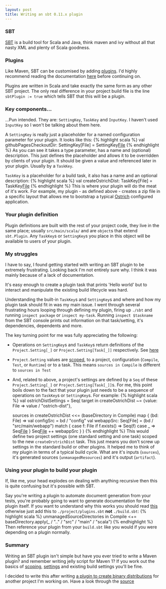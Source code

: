```yaml
---
layout: post
title: Writing an sbt 0.11.x plugin
---
```


### SBT
[SBT](https://github.com/harrah/xsbt/wiki) is a build tool for Scala and Java, think maven and ivy without all that nasty XML and plenty of Scala goodness.

### Plugins
Like Maven, SBT can be customised by adding [plugins](https://github.com/harrah/xsbt/wiki/Plugins). I'd highly recommend reading the documentation [here](https://github.com/harrah/xsbt/wiki/Plugins) before continuing on.

Plugins are written in Scala and take exactly the same form as any other SBT project. The only real difference in your project build file is the line `sbtPlugin := true` which tells SBT that this will be a plugin.

### Key components...
...Pun intended.
They are: `SettingKey`, `TaskKey` and `InputKey`. I haven't used `InputKey` so I won't be talking about them here. 

A `SettingKey` is really just a placeholder for a named configuration parameter for your plugin. It looks like this:
{% highlight scala %}
val githubPagesCheckoutDir: SettingKey[File] = SettingKey[File]("gh-pages-dir",
		"The location of checkout out gh-pages to use for deploying to")
{% endhighlight %}
As you can see it takes a type parameter, has a name and (optional) description. This just defines the placeholder and allows it to be overridden by clients of your plugin. It should be given a value and referenced later in your plugin. Usually by a `TaskKey`.

`TaskKey` is a placeholder for a build task, it also has a name and an optional description:
{% highlight scala %}
val createOstrichDist: TaskKey[File] = TaskKey[File]("create-ostrich-dist",
   	"Create an Ostrich compatable distribution zip")
{% endhighlight %}
This is where your plugin will do the meat of it's work. For example, my plugin - as defined above - creates a zip file in a specific layout that allows me to bootstrap a typical [Ostrich](https://github.com/twitter/ostrich) configured application.

### Your plugin definition
Plugin definitions are built with the rest of your project code, they live in the same place; usually `src/main/scala/` and are `object`s that extend `sbt.Plugin`. Any `TaskKey`s or `SettingKey`s you place in this object will be available to users of your plugin.

### My struggles
I have to say, I found getting started with writing an SBT plugin to be extremely frustrating. Looking back I'm not entirely sure why. I think it was mainly because of a lack of documentation. 

It's easy enough to create a plugin task that prints 'Hello world' but to interact and manipulate the existing build lifecycle was hard.

Understanding the built-in `TaskKey`s and `SettingKey`s and where and how my plugin task should fit in was my main issue. I went through several frustrating hours looping through defining my plugin, firing up `./sbt` and running `inspect package` or `inspect my-task`. Running `inspect $taskname` from the SBT console prints out information on that task/setting, it's dependencies, dependents and more.

The key turning point for me was fully appreciating the following:
- Operations on `SettingKey`s and `TaskKey`s return definitions of the `Project.Setting[_]` or `Project.Setting[Task[_]]` respectively. See [here](https://github.com/harrah/xsbt/wiki/Getting-Started-More-About-Settings)
- `Project.Setting` values are [scoped](https://github.com/harrah/xsbt/wiki/Getting-Started-Scopes), to a project, configuration (`Compile`, `Test`, or `Runtime`) or to a task. This means `sources in Compile` is different to `sources in Test`
- And, related to above, a project's settings are defined by a `Seq` of these `Project.Setting[_]` or `Project.Setting[Task[_]]`s. For me, this point boils down to the fact that your plugin just needs to be a sequence of operations on `TaskKey`s or `SettingKey`s. For example:
{% highlight scala %}
val ostrichDistSettings = Seq(
    target in createOstrichDist ~= {value: File => value / "ostrich-dist"},

    sources in createOstrichDist <<= (baseDirectory in Compile) map {
      (bd: File) =>
        val configSrc = bd / "config"
        val webappSrc: Seq[File] = (bd / "src/main/webapp") match {
          case f: File if f.exists() => Seq(f)
          case _ => Seq[File]()
        }
        Seq[File](configSrc) ++ webappSrc
    }
)
{% endhighlight %}
This would define two project settings (one standard setting and one task) scoped to the new `createOrstrichDist` task. This just means you don't screw up settings in the standard build or other plugins. It helped me to think of my plugin in terms of a typical build cycle. What are it's inputs (`sources`), it's generated sources (`unmanagedResources`) and it's output (`artifact`).

### Using your plugin to build your plugin
If, like me, your head explodes on dealing with anything recursive then this is quite confusing but it's possible with SBT.

Say you're writing a plugin to automate document generation from your tests, you're probably going to want to generate documentation for the plugin itself. If you want to understand why this works you should read [this](https://github.com/harrah/xsbt/wiki/Getting-Started-Full-Def) otherwise just add this to `./project/plugins.sbt` __not__ `./build.sbt`:
{% highlight scala %}
unmanagedSourceDirectories in Compile <+= baseDirectory.apply(_ / ".." / "src" / "main" / "scala")
{% endhighlight %}
Then reference your plugin from your `build.sbt` like you would if you were depending on a plugin normally.

### Summary
Writing an SBT plugin isn't simple but have you ever tried to write a Maven plugin? and remember writing jelly script for Maven 1? If you work out the basics of [scoping](https://github.com/harrah/xsbt/wiki/Getting-Started-Scopes), [settings](https://github.com/harrah/xsbt/wiki/Getting-Started-More-About-Settings) and existing build settings you'll be fine.

I decided to write this after writing [a plugin to create binary distributions](https://github.com/oxlade39/ostrich-dist-plugin) for another project I'm working on. Have a look through the [source](https://github.com/oxlade39/ostrich-dist-plugin)